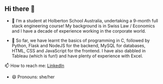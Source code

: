 ## Hi there 👋

- 🔭 I’m a student at Holberton School Australia, undertaking a 9-month full stack engineering course! My background is in Swiss Law / Economics and I have a decade of experience working in the corporate world. 

- 🌱 So far, we have learnt the basics of programming in C, followed by Python, Flask and NodeJS for the backend, MySQL for databases, HTML, CSS and JavaScript for the frontend. I have also dabbled in Tableau (which is fun!) and have plenty of experience with Excel. 

📫 How to reach me: [LinkedIn](https://www.linkedin.com/in/carolezenruffinen)

- 😄 Pronouns: she/her 

